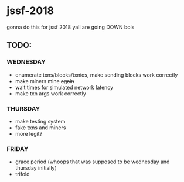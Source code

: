 # jssf-2018
gonna do this for jssf 2018
yall are going DOWN bois


## TODO:
### WEDNESDAY
- enumerate txns/blocks/txnios, make sending blocks work correctly
- make miners mine ~~again~~
- wait times for simulated network latency
- make txn args work correctly
### THURSDAY
- make testing system
- fake txns and miners
- more legit?
### FRIDAY
- grace period (whoops that was supposed to be wednesday and thursday initially)
- trifold
